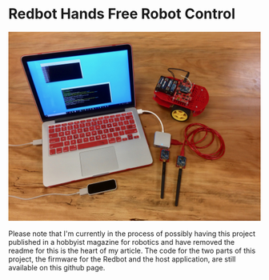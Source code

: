 # **Redbot Hands Free Robot Control**


![alt text](./images/redbot-hands-free-control.jpeg?raw=true "Redbot Hands Free Robot Control")

Please note that I'm currently in the process of possibly having this project published in a hobbyist magazine for robotics and have removed the readme for this is the heart of my article. The code for the two parts of this project, the firmware for the Redbot and the host application, are still available on this github page.
